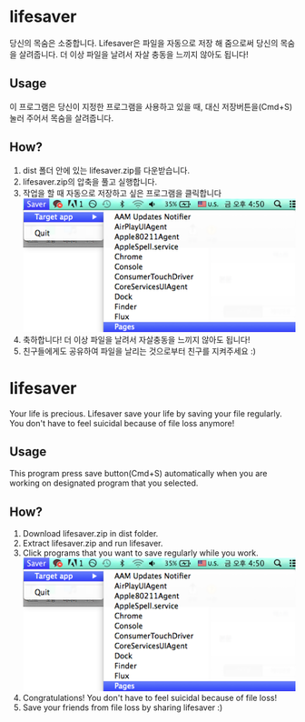 # lifesaver
당신의 목숨은 소중합니다. Lifesaver은 파일을 자동으로 저장 해 줌으로써 당신의 목숨을 살려줍니다. 더 이상 파일을 날려서 자살 충동을 느끼지 않아도 됩니다!

## Usage
이 프로그램은 당신이 지정한 프로그램을 사용하고 있을 때, 대신 저장버튼을(Cmd+S) 눌러 주어서 목숨을 살려줍니다.

## How?
1. dist 폴더 안에 있는 lifesaver.zip를 다운받습니다.
1. lifesaver.zip의 압축을 풀고 실행합니다.
1. 작업을 할 때 자동으로 저장하고 싶은 프로그램을 클릭합니다
![Example](/example.png)
1. 축하합니다! 더 이상 파일을 날려서 자살충동을 느끼지 않아도 됩니다!
1. 친구들에게도 공유하여 파일을 날리는 것으로부터 친구를 지켜주세요 :)

# lifesaver
Your life is precious. Lifesaver save your life by saving your file regularly. You don't have to feel suicidal because of file loss anymore!

## Usage
This program press save button(Cmd+S) automatically when you are working on designated program that you selected.

## How?
1. Download lifesaver.zip in dist folder.
1. Extract lifesaver.zip and run lifesaver.
1. Click programs that you want to save regularly while you work.
![Example](/example.png)
1. Congratulations! You don't have to feel suicidal because of file loss!
1. Save your friends from file loss by sharing lifesaver :)